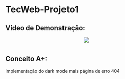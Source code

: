 # TecWeb-Projeto1

## Vídeo de Demonstração:
<center><img src="img/demo.gif"  style="float: center; margin: 0px 0px 10px 10px"></center>

## Conceito A+:
Implementação do dark mode mais página de erro 404